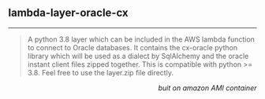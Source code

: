 ## lambda-layer-oracle-cx
<hr/>

> A python 3.8 layer which can be included in the AWS lambda function to connect to Oracle databases. It contains the cx-oracle python library which will be used as a dialect by SqlAlchemy and the oracle instant client files zipped together. This is compatible with python >= 3.8. Feel free to use the layer.zip file directly. 

<div align="right"><i>
    buit on amazon AMI container
</i></div>



